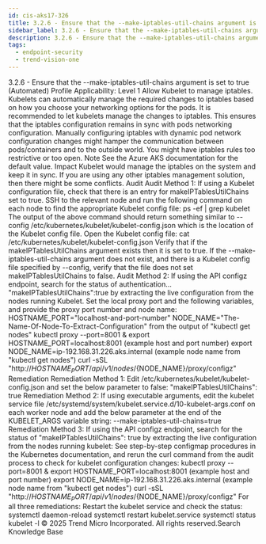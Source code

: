 ```yaml
---
id: cis-aks17-326
title: 3.2.6 - Ensure that the --make-iptables-util-chains argument is set to true (Automated)
sidebar_label: 3.2.6 - Ensure that the --make-iptables-util-chains argument is set to true (Automated)
description: 3.2.6 - Ensure that the --make-iptables-util-chains argument is set to true (Automated)
tags:
  - endpoint-security
  - trend-vision-one
---
```


 3.2.6 - Ensure that the --make-iptables-util-chains argument is set to true (Automated) Profile Applicability: Level 1 Allow Kubelet to manage iptables. Kubelets can automatically manage the required changes to iptables based on how you choose your networking options for the pods. It is recommended to let kubelets manage the changes to iptables. This ensures that the iptables configuration remains in sync with pods networking configuration. Manually configuring iptables with dynamic pod network configuration changes might hamper the communication between pods/containers and to the outside world. You might have iptables rules too restrictive or too open. Note See the Azure AKS documentation for the default value. Impact Kubelet would manage the iptables on the system and keep it in sync. If you are using any other iptables management solution, then there might be some conflicts. Audit Audit Method 1: If using a Kubelet configuration file, check that there is an entry for makeIPTablesUtilChains set to true. SSH to the relevant node and run the following command on each node to find the appropriate Kubelet config file: ps -ef | grep kubelet The output of the above command should return something similar to --config /etc/kubernetes/kubelet/kubelet-config.json which is the location of the Kubelet config file. Open the Kubelet config file: cat /etc/kubernetes/kubelet/kubelet-config.json Verify that if the makeIPTablesUtilChains argument exists then it is set to true. If the --make-iptables-util-chains argument does not exist, and there is a Kubelet config file specified by --config, verify that the file does not set makeIPTablesUtilChains to false. Audit Method 2: If using the API configz endpoint, search for the status of authentication... "makeIPTablesUtilChains":true by extracting the live configuration from the nodes running Kubelet. Set the local proxy port and the following variables, and provide the proxy port number and node name: HOSTNAME_PORT="localhost-and-port-number" NODE_NAME="The-Name-Of-Node-To-Extract-Configuration" from the output of "kubectl get nodes" kubectl proxy --port=8001 & export HOSTNAME_PORT=localhost:8001 (example host and port number) export NODE_NAME=ip-192.168.31.226.aks.internal (example node name from "kubectl get nodes") curl -sSL "http://${HOSTNAME_PORT}/api/v1/nodes/${NODE_NAME}/proxy/configz" Remediation Remediation Method 1: Edit /etc/kubernetes/kubelet/kubelet-config.json and set the below parameter to false: "makeIPTablesUtilChains": true Remediation Method 2: If using executable arguments, edit the kubelet service file /etc/systemd/system/kubelet.service.d/10-kubelet-args.conf on each worker node and add the below parameter at the end of the KUBELET_ARGS variable string: --make-iptables-util-chains=true Remediation Method 3: If using the API configz endpoint, search for the status of "makeIPTablesUtilChains": true by extracting the live configuration from the nodes running kubelet: See step-by-step configmap procedures in the Kubernetes documentation, and rerun the curl command from the audit process to check for kubelet configuration changes: kubectl proxy --port=8001 & export HOSTNAME_PORT=localhost:8001 (example host and port number) export NODE_NAME=ip-192.168.31.226.aks.internal (example node name from "kubectl get nodes") curl -sSL "http://${HOSTNAME_PORT}/api/v1/nodes/${NODE_NAME}/proxy/configz" For all three remediations: Restart the kubelet service and check the status: systemctl daemon-reload systemctl restart kubelet.service systemctl status kubelet -l © 2025 Trend Micro Incorporated. All rights reserved.Search Knowledge Base
